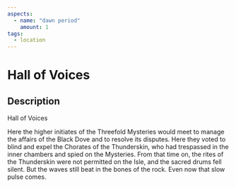```yaml
---
aspects: 
  - name: "dawn period"
    amount: 1
tags:
  - location
---
```


# Hall of Voices

## Description
Hall of Voices

Here the higher initiates of the Threefold Mysteries would meet to manage the affairs of the Black Dove and to resolve its disputes. Here they voted to blind and expel the Chorates of the Thunderskin, who had trespassed in the inner chambers and spied on the Mysteries. From that time on, the rites of the Thunderskin were not permitted on the Isle, and the sacred drums fell silent. But the waves still beat in the bones of the rock. Even now that slow pulse comes.